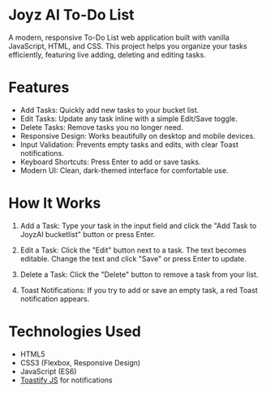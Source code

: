 # Joyz AI To-Do List

A modern, responsive To-Do List web application built with vanilla JavaScript, HTML, and CSS. This project helps you organize your tasks efficiently, featuring live adding, deleting and editing tasks.

# Features

- Add Tasks: Quickly add new tasks to your bucket list.
- Edit Tasks: Update any task inline with a simple Edit/Save toggle.
- Delete Tasks: Remove tasks you no longer need.
- Responsive Design: Works beautifully on desktop and mobile devices.
- Input Validation: Prevents empty tasks and edits, with clear Toast notifications.
- Keyboard Shortcuts: Press Enter to add or save tasks.
- Modern UI: Clean, dark-themed interface for comfortable use.

# How It Works

1. Add a Task: Type your task in the input field and click the "Add Task to JoyzAI bucketlist" button or press Enter.

2. Edit a Task: Click the "Edit" button next to a task. The text becomes editable. Change the text and click "Save" or press Enter to update.

3. Delete a Task: Click the "Delete" button to remove a task from your list.

4. Toast Notifications: If you try to add or save an empty task, a red Toast notification appears.

# Technologies Used

- HTML5
- CSS3 (Flexbox, Responsive Design)
- JavaScript (ES6)
- [Toastify JS](https://apvarun.github.io/toastify-js/) for notifications
